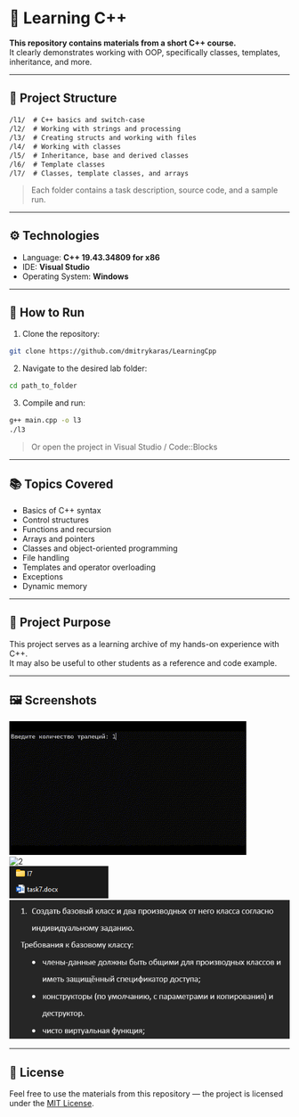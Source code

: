 
# 📘 Learning C++

**This repository contains materials from a short C++ course.**  
It clearly demonstrates working with OOP, specifically classes, templates, inheritance, and more.

---

## 📂 Project Structure

```
/l1/  # C++ basics and switch-case
/l2/  # Working with strings and processing
/l3/  # Creating structs and working with files
/l4/  # Working with classes
/l5/  # Inheritance, base and derived classes
/l6/  # Template classes
/l7/  # Classes, template classes, and arrays
```

> Each folder contains a task description, source code, and a sample run.

---

## ⚙️ Technologies

- Language: **C++ 19.43.34809 for x86**
- IDE: **Visual Studio**
- Operating System: **Windows**

---

## 🚀 How to Run

1. Clone the repository:

```bash
git clone https://github.com/dmitrykaras/LearningCpp
```

2. Navigate to the desired lab folder:

```bash
cd path_to_folder
```

3. Compile and run:

```bash
g++ main.cpp -o l3
./l3
```

> Or open the project in Visual Studio / Code::Blocks

---

## 📚 Topics Covered

- Basics of C++ syntax
- Control structures
- Functions and recursion
- Arrays and pointers
- Classes and object-oriented programming
- File handling
- Templates and operator overloading
- Exceptions
- Dynamic memory

---

## 🧠 Project Purpose

This project serves as a learning archive of my hands-on experience with C++.  
It may also be useful to other students as a reference and code example.

---

## 🖼️ Screenshots

![1](preview/1.gif)  
![2](preview/2.gif)  
![3](preview/1.png)  
![4](preview/2.png)

---

## 📄 License

Feel free to use the materials from this repository — the project is licensed under the [MIT License](LICENSE).
